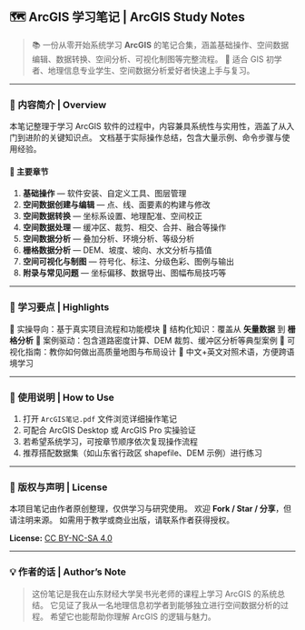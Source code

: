 ## 🗺️ ArcGIS 学习笔记 | ArcGIS Study Notes

> 📚 一份从零开始系统学习 **ArcGIS** 的笔记合集，涵盖基础操作、空间数据编辑、数据转换、空间分析、可视化制图等完整流程。
> 🧭 适合 GIS 初学者、地理信息专业学生、空间数据分析爱好者快速上手与复习。

---

### 🧩 内容简介 | Overview

本笔记整理于学习 ArcGIS 软件的过程中，内容兼具系统性与实用性，涵盖了从入门到进阶的关键知识点。
文档基于实际操作总结，包含大量示例、命令步骤与使用经验。

#### 📘 主要章节

1. **基础操作** — 软件安装、自定义工具、图层管理
2. **空间数据创建与编辑** — 点、线、面要素的构建与修改
3. **空间数据转换** — 坐标系设置、地理配准、空间校正
4. **空间数据处理** — 缓冲区、裁剪、相交、合并、融合等操作
5. **空间数据分析** — 叠加分析、环境分析、等级分析
6. **栅格数据分析** — DEM、坡度、坡向、水文分析与插值
7. **空间可视化与制图** — 符号化、标注、分级色彩、图例与输出
8. **附录与常见问题** — 坐标偏移、数据导出、图幅布局技巧等

---

### 🧠 学习要点 | Highlights

🔹 实操导向：基于真实项目流程和功能模块
🔹 结构化知识：覆盖从 **矢量数据** 到 **栅格分析**
🔹 案例驱动：包含道路密度计算、DEM 裁剪、缓冲区分析等典型案例
🔹 可视化指南：教你如何做出高质量地图与布局设计
🔹 中文+英文对照术语，方便跨语境学习

---

### 🧰 使用说明 | How to Use

1. 打开 `ArcGIS笔记.pdf` 文件浏览详细操作笔记
2. 可配合 ArcGIS Desktop 或 ArcGIS Pro 实操验证
3. 若希望系统学习，可按章节顺序依次复现操作流程
4. 推荐搭配数据集（如山东省行政区 shapefile、DEM 示例）进行练习

---

### 📄 版权与声明 | License

本项目笔记由作者原创整理，仅供学习与研究使用。
欢迎 **Fork / Star / 分享**，但请注明来源。
如需用于教学或商业出版，请联系作者获得授权。

**License:** [CC BY-NC-SA 4.0](https://creativecommons.org/licenses/by-nc-sa/4.0/deed.zh)

---

### 💡 作者的话 | Author’s Note

> 这份笔记是我在山东财经大学吴书光老师的课程上学习 ArcGIS 的系统总结。
> 它见证了我从一名地理信息初学者到能够独立进行空间数据分析的过程。
> 希望它也能帮助你理解 ArcGIS 的逻辑与魅力。

